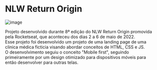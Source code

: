 # NLW Return Origin

![image](https://user-images.githubusercontent.com/72283976/167332701-0a897265-46d3-48f5-8a4b-130761104b0e.png)


Projeto desenvolvido durante 8ª edição do NLW Return Origin promovida pela Rocketseat, que aconteceu dos dias 2 a 6 de maio de 2022.<br>
Esse projeto foi desenvolvido um projeto de uma landing page de uma clinica médica ficticia visando abordar conceitos de HTML, CSS e JS.<br>
O desenvolvimento seguiu o conceito "Mobile first", seguindo primeiramente por um design otimizado para dispositivos móveis para então desenvolver para outras telas.
